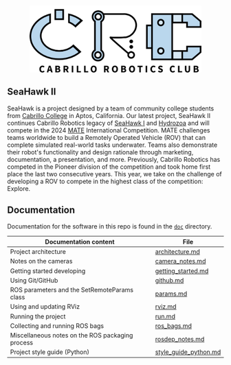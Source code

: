 <div align="center"><img src="doc/img/CRCvector.svg" width="400" alt="CRC Logo"></div>

## SeaHawk II
SeaHawk is a project designed by a team of community college students from [Cabrillo College](https://www.cabrillo.edu/) in Aptos, California. Our latest project, SeaHawk II continues Cabrillo Robotics legacy of [SeaHawk I](https://github.com/CabrilloRoboticsClub/seahawk/releases/tag/MATEROV-2023) and [Hydrozoa](https://github.com/CabrilloRoboticsClub/cabrillo_rov_2022) and will compete in the 2024 [MATE](https://materovcompetition.org/world-championship) International Competition. MATE challenges teams worldwide to build a Remotely Operated Vehicle (ROV) that can complete simulated real-world tasks underwater. Teams also demonstrate their robot's functionality and design rationale through marketing, documentation, a presentation, and more. Previously, Cabrillo Robotics has competed in the Pioneer division of the competition and took home first place the last two consecutive years. This year, we take on the challenge of developing a ROV to compete in the highest class of the competition: Explore.

## Documentation
Documentation for the software in this repo is found in the [`doc`](https://github.com/CabrilloRoboticsClub/seahawk/tree/main/doc) directory.

| Documentation content | File |
| ---- | ---- | 
| Project architecture | [architecture.md ](https://github.com/CabrilloRoboticsClub/seahawk/blob/main/doc/architecture.md) | 
| Notes on the cameras| [camera_notes.md ](https://github.com/CabrilloRoboticsClub/seahawk/blob/main/doc/camera_notes.md) | 
| Getting started developing | [getting_started.md](https://github.com/CabrilloRoboticsClub/seahawk/blob/main/doc/getting_started.md) | 
| Using Git/GitHub | [github.md ](https://github.com/CabrilloRoboticsClub/seahawk/blob/main/doc/github.md) |
| ROS parameters and the SetRemoteParams class| [params.md](https://github.com/CabrilloRoboticsClub/seahawk/blob/main/doc/params.md) | 
| Using and updating RViz | [rviz.md](https://github.com/CabrilloRoboticsClub/seahawk/blob/main/doc/rviz.md) | 
| Running the project | [run.md](https://github.com/CabrilloRoboticsClub/seahawk/blob/main/doc/run.md) | 
| Collecting and running ROS bags | [ros_bags.md](https://github.com/CabrilloRoboticsClub/seahawk/blob/main/doc/ros_bags.md) | 
| Miscellaneous notes on the ROS packaging process | [rosdep_notes.md](https://github.com/CabrilloRoboticsClub/seahawk/blob/main/doc/rosdep_notes.md) | 
| Project style guide (Python) | [style_guide_python.md](https://github.com/CabrilloRoboticsClub/seahawk/blob/main/doc/style_guide_python.md) | 

